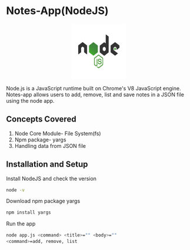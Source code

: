 # Notes-App(NodeJS)
<p align="center">
  <img src="images/nodejs-1-logo.png" height=150px width=150px>
</p>
<p> Node.js is a JavaScript runtime built on Chrome's V8 JavaScript engine. Notes-app allows users to add, remove, list and save notes in a JSON file using the node app.
</p>

<h2> Concepts Covered </h2>
<ol>
  <li> Node Core Module- File System(fs) </li>
  <li> Npm package- yargs </li>
  <li> Handling data from JSON file </li>
</ol>

## Installation and Setup
Install NodeJS and check the version
```Bash
node -v
```
Download npm package yargs
```Bash
npm install yargs
```
Run the app
```Bash
node app.js <command> <title>="" <body>=""
<command>=add, remove, list
```
